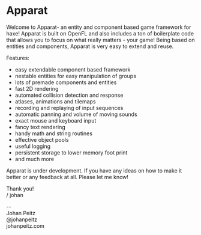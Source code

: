 
# Apparat

Welcome to Apparat- an entity and component based game framework for haxe! Apparat is built on OpenFL and also includes a ton of boilerplate code that allows you to focus on what really matters - your game! Being based on entities and components, Apparat is very easy to extend and reuse.

Features:

 * easy extendable component based framework
 * nestable entities for easy manipulation of groups
 * lots of premade components and entities
 * fast 2D rendering
 * automated collision detection and response
 * atlases, animations and tilemaps
 * recording and replaying of input sequences
 * automatic panning and volume of moving sounds
 * exact mouse and keyboard input
 * fancy text rendering
 * handy math and string routines
 * effective object pools
 * useful logging
 * persistent storage to lower memory foot print
 * and much more
	
	
Apparat is under development. If you have any ideas on how to make it better or any feedback at all. Please let me know!

Thank you!<br/>
/ johan


--<br/>
Johan Peitz<br/>
@johanpeitz<br/>johanpeitz.com<br/>
